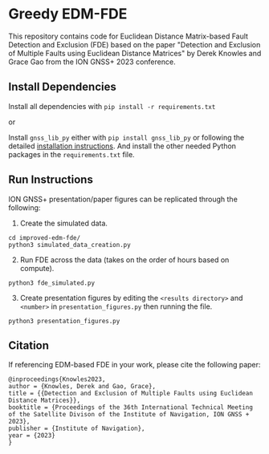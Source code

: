 # Greedy EDM-FDE

This repository contains code for Euclidean Distance Matrix-based Fault Detection and Exclusion (FDE) based on the paper "Detection and Exclusion of Multiple Faults using Euclidean Distance Matrices" by Derek Knowles and Grace Gao from the ION GNSS+ 2023 conference.

## Install Dependencies

Install all dependencies with ``pip install -r requirements.txt``  

or  

Install ``gnss_lib_py`` either with ``pip install gnss_lib_py`` or
following the detailed [installation instructions](https://gnss-lib-py.readthedocs.io/en/latest/install.html). And install the other needed Python packages in
the ``requirements.txt`` file.



## Run Instructions

ION GNSS+ presentation/paper figures can be replicated through the following:

1. Create the simulated data.
```
cd improved-edm-fde/
python3 simulated_data_creation.py
```
2. Run FDE across the data (takes on the order of hours based on compute).
```
python3 fde_simulated.py
```
3. Create presentation figures by editing the ``<results directory>`` and
``<number>`` in ``presentation_figures.py`` then running the file.
```
python3 presentation_figures.py
```


## Citation
If referencing EDM-based FDE in your work, please cite the following paper:
```
@inproceedings{Knowles2023,
author = {Knowles, Derek and Gao, Grace},
title = {{Detection and Exclusion of Multiple Faults using Euclidean Distance Matrices}},
booktitle = {Proceedings of the 36th International Technical Meeting of the Satellite Divison of the Institute of Navigation, ION GNSS + 2023},
publisher = {Institute of Navigation},
year = {2023}
}
```
